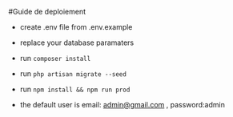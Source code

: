 #Guide de deploiement
* create .env file from  .env.example
* replace your database paramaters
* run   `composer install`
* run `php artisan migrate --seed`
* run  `npm install && npm run prod` 

* the default user is email: admin@gmail.com , password:admin
